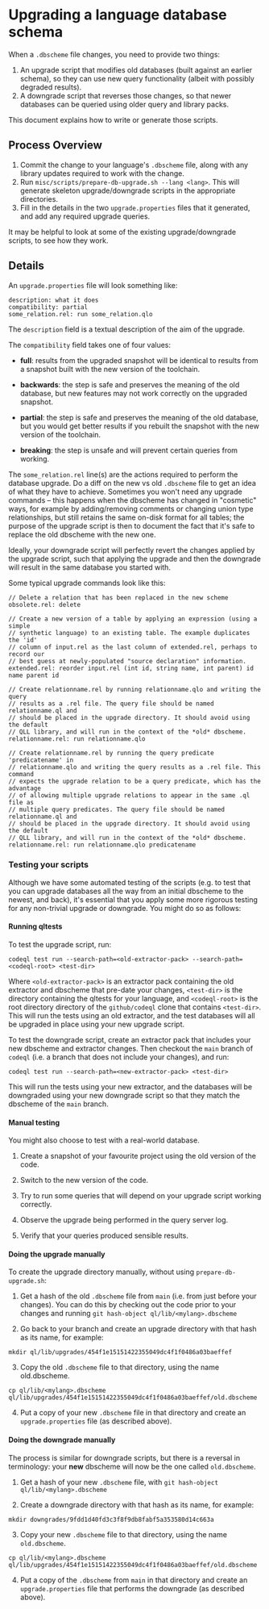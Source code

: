 # Upgrading a language database schema

When a `.dbscheme` file changes, you need to provide two things:

1. An upgrade script that modifies old databases (built against an earlier schema), so they can use new query functionality (albeit with possibly degraded results).
2. A downgrade script that reverses those changes, so that newer databases can be queried using older query and library packs.

This document explains how to write or generate those scripts.

## Process Overview

 1. Commit the change to your language's `.dbscheme` file, along with any library updates required to work with the change.
 2. Run `misc/scripts/prepare-db-upgrade.sh --lang <lang>`. This will generate skeleton upgrade/downgrade scripts in the appropriate directories.
 3. Fill in the details in the two `upgrade.properties` files that it generated, and add any required upgrade queries.

It may be helpful to look at some of the existing upgrade/downgrade scripts, to see how they work.

## Details

An `upgrade.properties` file will look something like:

```
description: what it does
compatibility: partial
some_relation.rel: run some_relation.qlo
```

The `description` field is a textual description of the aim of the upgrade.

The `compatibility` field takes one of four values:

 * **full**: results from the upgraded snapshot will be identical to results from a snapshot built with the new version of the toolchain.

 * **backwards**: the step is safe and preserves the meaning of the old database, but new features may not work correctly on the upgraded snapshot.

 * **partial**: the step is safe and preserves the meaning of the old database, but you would get better results if you rebuilt the snapshot with the new version of the toolchain.

 * **breaking**: the step is unsafe and will prevent certain queries from working.

The `some_relation.rel` line(s) are the actions required to perform the database upgrade. Do a diff on the new vs old `.dbscheme` file to get an idea of what they have to achieve. Sometimes you won't need any upgrade commands – this happens when the dbscheme has changed in "cosmetic" ways, for example by adding/removing comments or changing union type relationships, but still retains the same on-disk format for all tables; the purpose of the upgrade script is then to document the fact that it's safe to replace the old dbscheme with the new one.

Ideally, your downgrade script will perfectly revert the changes applied by the upgrade script, such that applying the upgrade and then the downgrade will result in the same database you started with.

Some typical upgrade commands look like this:

```
// Delete a relation that has been replaced in the new scheme
obsolete.rel: delete

// Create a new version of a table by applying an expression (using a simple
// synthetic language) to an existing table. The example duplicates the 'id'
// column of input.rel as the last column of extended.rel, perhaps to record our
// best guess at newly-populated "source declaration" information.
extended.rel: reorder input.rel (int id, string name, int parent) id name parent id

// Create relationname.rel by running relationname.qlo and writing the query
// results as a .rel file. The query file should be named relationname.ql and
// should be placed in the upgrade directory. It should avoid using the default
// QLL library, and will run in the context of the *old* dbscheme.
relationname.rel: run relationname.qlo

// Create relationname.rel by running the query predicate 'predicatename' in
// relationname.qlo and writing the query results as a .rel file. This command
// expects the upgrade relation to be a query predicate, which has the advantage
// of allowing multiple upgrade relations to appear in the same .ql file as
// multiple query predicates. The query file should be named relationname.ql and
// should be placed in the upgrade directory. It should avoid using the default
// QLL library, and will run in the context of the *old* dbscheme.
relationname.rel: run relationname.qlo predicatename
```

### Testing your scripts

Although we have some automated testing of the scripts (e.g. to test that you can upgrade databases all the way from an initial dbscheme to the newest, and back), it's essential that you apply some more rigorous testing for any non-trivial upgrade or downgrade. You might do so as follows:

#### Running qltests

To test the upgrade script, run:

```
codeql test run --search-path=<old-extractor-pack> --search-path=<codeql-root> <test-dir>
```

Where `<old-extractor-pack>` is an extractor pack containing the old extractor and dbscheme that pre-date your changes, `<test-dir>` is the directory containing the qltests for your language, and `<codeql-root>` is the root directory directory of the `github/codeql` clone that contains `<test-dir>`. This will run the tests using an old extractor, and the test databases will all be upgraded in place using your new upgrade script.

To test the downgrade script, create an extractor pack that includes your new dbscheme and extractor changes. Then checkout the `main` branch of `codeql` (i.e. a branch that does not include your changes), and run:

```
codeql test run --search-path=<new-extractor-pack> <test-dir>
```

This will run the tests using your new extractor, and the databases will be downgraded using your new downgrade script so that they match the dbscheme of the `main` branch.

#### Manual testing

You might also choose to test with a real-world database.

 1. Create a snapshot of your favourite project using the old version of the code.

 2. Switch to the new version of the code.

 3. Try to run some queries that will depend on your upgrade script working correctly.

 4. Observe the upgrade being performed in the query server log.

 5. Verify that your queries produced sensible results.

#### Doing the upgrade manually

To create the upgrade directory manually, without using `prepare-db-upgrade.sh`:

1. Get a hash of the old `.dbscheme` file from `main` (i.e. from just before your changes). You can do this by checking out the code prior to your changes and running `git hash-object ql/lib/<mylang>.dbscheme`

2. Go back to your branch and create an upgrade directory with that hash as its name, for example:
```
mkdir ql/lib/upgrades/454f1e15151422355049dc4f1f0486a03baeffef
```


3. Copy the old `.dbscheme` file to that directory, using the name old.dbscheme.

```
cp ql/lib/<mylang>.dbscheme ql/lib/upgrades/454f1e15151422355049dc4f1f0486a03baeffef/old.dbscheme
```

4. Put a copy of your new `.dbscheme` file in that directory and create an `upgrade.properties` file (as described above).

#### Doing the downgrade manually

The process is similar for downgrade scripts, but there is a reversal in terminology: your **new** dbscheme will now be the one called `old.dbscheme`.

1. Get a hash of your new `.dbscheme` file, with `git hash-object ql/lib/<mylang>.dbscheme`

2. Create a downgrade directory with that hash as its name, for example:
```
mkdir downgrades/9fdd1d40fd3c3f8f9db8fabf5a353580d14c663a
```

3. Copy your new `.dbscheme` file to that directory, using the name `old.dbscheme`.
```
cp ql/lib/<mylang>.dbscheme ql/lib/upgrades/454f1e15151422355049dc4f1f0486a03baeffef/old.dbscheme
```

4. Put a copy of the `.dbscheme` from `main` in that directory and create an `upgrade.properties` file that performs the downgrade (as described above).
